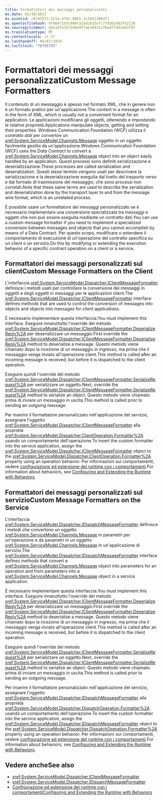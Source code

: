```yaml
---
title: Formattatori dei messaggi personalizzati
ms.date: 03/30/2017
ms.assetid: c07435f3-5214-4791-8961-2c2b61306d71
ms.openlocfilehash: 9f66071d3c400ca2adc615afc7f93b2483fe2136
ms.sourcegitcommit: d2e1dfa7ef2d4e9ffae3d431cf6a4ffd9c8d378f
ms.translationtype: MT
ms.contentlocale: it-IT
ms.lasthandoff: 09/07/2019
ms.locfileid: "70795793"
---
```

# <a name="custom-message-formatters"></a><span data-ttu-id="785b5-102">Formattatori dei messaggi personalizzati</span><span class="sxs-lookup"><span data-stu-id="785b5-102">Custom Message Formatters</span></span>
<span data-ttu-id="785b5-103">Il contenuto di un messaggio è spesso nel formato XML, che in genere non è un formato pratico per un'applicazione.</span><span class="sxs-lookup"><span data-stu-id="785b5-103">The content in a message is often in the form of XML, which is usually not a convenient format for an application.</span></span> <span data-ttu-id="785b5-104">Le applicazioni modificano gli oggetti, ottenendo e impostando le relative proprietà.</span><span class="sxs-lookup"><span data-stu-id="785b5-104">Applications manipulate objects, getting and setting their properties.</span></span> <span data-ttu-id="785b5-105">Windows Communication Foundation (WCF) utilizza il *contratto dati* per convertire un <xref:System.ServiceModel.Channels.Message> oggetto in un oggetto facilmente gestito da un'applicazione.</span><span class="sxs-lookup"><span data-stu-id="785b5-105">Windows Communication Foundation (WCF) uses the *Data Contract* to convert a <xref:System.ServiceModel.Channels.Message> object into an object easily handled by an application.</span></span> <span data-ttu-id="785b5-106">Questi processi sono definiti serializzazione e deserializzazione.</span><span class="sxs-lookup"><span data-stu-id="785b5-106">These processes are called serialization and deserialization.</span></span> <span data-ttu-id="785b5-107">Questi stessi termini vengono usati per descrivere la serializzazione e la deserializzazione eseguita dal livello del trasporto verso e dal formato di trasmissione del messaggio, che sono processi non correlati.</span><span class="sxs-lookup"><span data-stu-id="785b5-107">Note that these same terms are used to describe the serialization and deserialization done by the transport layer to and from the message wire format, which is an unrelated process.</span></span>  
  
 <span data-ttu-id="785b5-108">È possibile usare un formattatore dei messaggi personalizzato se è necessario implementare una conversione specializzata tra messaggi e oggetti che non può essere eseguita mediante un contratto dati.</span><span class="sxs-lookup"><span data-stu-id="785b5-108">You can use a custom message formatter if you need to implement a specialized conversion between messages and objects that you cannot accomplish by means of a Data Contract.</span></span> <span data-ttu-id="785b5-109">Per questo scopo, modificare o estendere il comportamento di esecuzione di un'operazione del contratto specifica su un client o un servizio.</span><span class="sxs-lookup"><span data-stu-id="785b5-109">Do this by modifying or extending the execution behavior of a specific contract operation on a client or a service.</span></span>  
  
## <a name="custom-message-formatters-on-the-client"></a><span data-ttu-id="785b5-110">Formattatori dei messaggi personalizzati sul client</span><span class="sxs-lookup"><span data-stu-id="785b5-110">Custom Message Formatters on the Client</span></span>  
 <span data-ttu-id="785b5-111">L'interfaccia <xref:System.ServiceModel.Dispatcher.IClientMessageFormatter> definisce i metodi usati per controllare la conversione dei messaggi in oggetti e degli oggetti in messaggi per le applicazioni client.</span><span class="sxs-lookup"><span data-stu-id="785b5-111">The <xref:System.ServiceModel.Dispatcher.IClientMessageFormatter> interface defines methods that are used to control the conversion of messages into objects and objects into messages for client applications.</span></span>  
  
 <span data-ttu-id="785b5-112">È necessario implementare questa interfaccia.</span><span class="sxs-lookup"><span data-stu-id="785b5-112">You must implement this interface.</span></span> <span data-ttu-id="785b5-113">Eseguire innanzitutto l'override del metodo <xref:System.ServiceModel.Dispatcher.IClientMessageFormatter.DeserializeReply%2A> per deserializzare un messaggio.</span><span class="sxs-lookup"><span data-stu-id="785b5-113">First override the <xref:System.ServiceModel.Dispatcher.IClientMessageFormatter.DeserializeReply%2A> method to deserialize a message.</span></span> <span data-ttu-id="785b5-114">Questo metodo viene chiamato dopo la ricezione di un messaggio in ingresso, ma prima che il messaggio venga inviato all'operazione client.</span><span class="sxs-lookup"><span data-stu-id="785b5-114">This method is called after an incoming message is received, but before it is dispatched to the client operation.</span></span>  
  
 <span data-ttu-id="785b5-115">Eseguire quindi l'override del metodo <xref:System.ServiceModel.Dispatcher.IClientMessageFormatter.SerializeRequest%2A> per serializzare un oggetto.</span><span class="sxs-lookup"><span data-stu-id="785b5-115">Next, override the <xref:System.ServiceModel.Dispatcher.IClientMessageFormatter.SerializeRequest%2A> method to serialize an object.</span></span> <span data-ttu-id="785b5-116">Questo metodo viene chiamato prima di inviare un messaggio in uscita.</span><span class="sxs-lookup"><span data-stu-id="785b5-116">This method is called prior to sending an outgoing message.</span></span>  
  
 <span data-ttu-id="785b5-117">Per inserire il formattatore personalizzato nell'applicazione del servizio, assegnare l'oggetto <xref:System.ServiceModel.Dispatcher.IClientMessageFormatter> alla proprietà <xref:System.ServiceModel.Dispatcher.ClientOperation.Formatter%2A> usando un comportamento dell'operazione.</span><span class="sxs-lookup"><span data-stu-id="785b5-117">To insert the custom formatter into the service application, assign the <xref:System.ServiceModel.Dispatcher.IClientMessageFormatter> object to the <xref:System.ServiceModel.Dispatcher.ClientOperation.Formatter%2A> property using an operation behavior.</span></span> <span data-ttu-id="785b5-118">Per informazioni sui comportamenti, vedere [configurazione ed estensione del runtime con i comportamenti](configuring-and-extending-the-runtime-with-behaviors.md).</span><span class="sxs-lookup"><span data-stu-id="785b5-118">For information about behaviors, see [Configuring and Extending the Runtime with Behaviors](configuring-and-extending-the-runtime-with-behaviors.md).</span></span>  
  
## <a name="custom-message-formatters-on-the-service"></a><span data-ttu-id="785b5-119">Formattatori dei messaggi personalizzati sul servizio</span><span class="sxs-lookup"><span data-stu-id="785b5-119">Custom Message Formatters on the Service</span></span>  
 <span data-ttu-id="785b5-120">L'interfaccia <xref:System.ServiceModel.Dispatcher.IDispatchMessageFormatter> definisce i metodi che convertono un oggetto <xref:System.ServiceModel.Channels.Message> in parametri per un'operazione e da parametri in un oggetto <xref:System.ServiceModel.Channels.Message> in un'applicazione di servizio.</span><span class="sxs-lookup"><span data-stu-id="785b5-120">The <xref:System.ServiceModel.Dispatcher.IDispatchMessageFormatter> interface defines methods that convert a <xref:System.ServiceModel.Channels.Message> object into parameters for an operation and from parameters into a <xref:System.ServiceModel.Channels.Message> object in a service application.</span></span>  
  
 <span data-ttu-id="785b5-121">È necessario implementare questa interfaccia.</span><span class="sxs-lookup"><span data-stu-id="785b5-121">You must implement this interface.</span></span> <span data-ttu-id="785b5-122">Eseguire innanzitutto l'override del metodo <xref:System.ServiceModel.Dispatcher.IClientMessageFormatter.DeserializeReply%2A> per deserializzare un messaggio.</span><span class="sxs-lookup"><span data-stu-id="785b5-122">First override the <xref:System.ServiceModel.Dispatcher.IClientMessageFormatter.DeserializeReply%2A> method to deserialize a message.</span></span> <span data-ttu-id="785b5-123">Questo metodo viene chiamato dopo la ricezione di un messaggio in ingresso, ma prima che il messaggio venga inviato all'operazione client.</span><span class="sxs-lookup"><span data-stu-id="785b5-123">This method is called after an incoming message is received, but before it is dispatched to the client operation.</span></span>  
  
 <span data-ttu-id="785b5-124">Eseguire quindi l'override del metodo <xref:System.ServiceModel.Dispatcher.IClientMessageFormatter.SerializeRequest%2A> per serializzare un oggetto.</span><span class="sxs-lookup"><span data-stu-id="785b5-124">Next, override the <xref:System.ServiceModel.Dispatcher.IClientMessageFormatter.SerializeRequest%2A> method to serialize an object.</span></span> <span data-ttu-id="785b5-125">Questo metodo viene chiamato prima di inviare un messaggio in uscita.</span><span class="sxs-lookup"><span data-stu-id="785b5-125">This method is called prior to sending an outgoing message.</span></span>  
  
 <span data-ttu-id="785b5-126">Per inserire il formattatore personalizzato nell'applicazione del servizio, assegnare l'oggetto <xref:System.ServiceModel.Dispatcher.IDispatchMessageFormatter> alla proprietà <xref:System.ServiceModel.Dispatcher.DispatchOperation.Formatter%2A> usando un comportamento dell'operazione.</span><span class="sxs-lookup"><span data-stu-id="785b5-126">To insert the custom formatter into the service application, assign the <xref:System.ServiceModel.Dispatcher.IDispatchMessageFormatter> object to the <xref:System.ServiceModel.Dispatcher.DispatchOperation.Formatter%2A> property using an operation behavior.</span></span> <span data-ttu-id="785b5-127">Per informazioni sui comportamenti, vedere [configurazione ed estensione del runtime con i comportamenti](configuring-and-extending-the-runtime-with-behaviors.md).</span><span class="sxs-lookup"><span data-stu-id="785b5-127">For information about behaviors, see [Configuring and Extending the Runtime with Behaviors](configuring-and-extending-the-runtime-with-behaviors.md).</span></span>  
  
## <a name="see-also"></a><span data-ttu-id="785b5-128">Vedere anche</span><span class="sxs-lookup"><span data-stu-id="785b5-128">See also</span></span>

- <xref:System.ServiceModel.Dispatcher.IClientMessageFormatter>
- <xref:System.ServiceModel.Dispatcher.IDispatchMessageFormatter>
- [<span data-ttu-id="785b5-129">Configurazione ed estensione del runtime con i comportamenti</span><span class="sxs-lookup"><span data-stu-id="785b5-129">Configuring and Extending the Runtime with Behaviors</span></span>](configuring-and-extending-the-runtime-with-behaviors.md)
